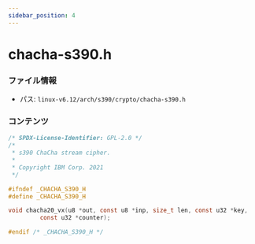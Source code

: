 ```yaml
---
sidebar_position: 4
---
```

# chacha-s390.h

### ファイル情報

- パス: `linux-v6.12/arch/s390/crypto/chacha-s390.h`

### コンテンツ

```h
/* SPDX-License-Identifier: GPL-2.0 */
/*
 * s390 ChaCha stream cipher.
 *
 * Copyright IBM Corp. 2021
 */

#ifndef _CHACHA_S390_H
#define _CHACHA_S390_H

void chacha20_vx(u8 *out, const u8 *inp, size_t len, const u32 *key,
		 const u32 *counter);

#endif /* _CHACHA_S390_H */

```
